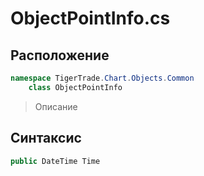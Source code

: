 
# ObjectPointInfo.cs
## Расположение
```csharp
namespace TigerTrade.Chart.Objects.Common  
    class ObjectPointInfo
```

> Описание

## Синтаксис
```csharp
public DateTime Time
```
